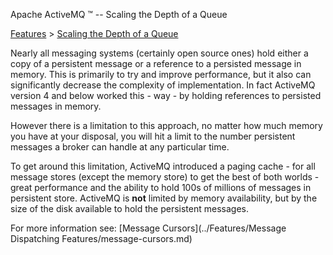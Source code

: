 Apache ActiveMQ ™ -- Scaling the Depth of a Queue 

[Features](../features.md) > [Scaling the Depth of a Queue](../Features/scaling-the-depth-of-a-queue.md)


Nearly all messaging systems (certainly open source ones) hold either a copy of a persistent message or a reference to a persisted message in memory. This is primarily to try and improve performance, but it also can significantly decrease the complexity of implementation. In fact ActiveMQ version 4 and below worked this - way - by holding references to persisted messages in memory.

However there is a limitation to this approach, no matter how much memory you have at your disposal, you will hit a limit to the number persistent messages a broker can handle at any particular time.

To get around this limitation, ActiveMQ introduced a paging cache - for all message stores (except the memory store) to get the best of both worlds - great performance and the ability to hold 100s of millions of messages in persistent store. ActiveMQ is **not** limited by memory availability, but by the size of the disk available to hold the persistent messages.

For more information see: [Message Cursors](../Features/Message Dispatching Features/message-cursors.md)

